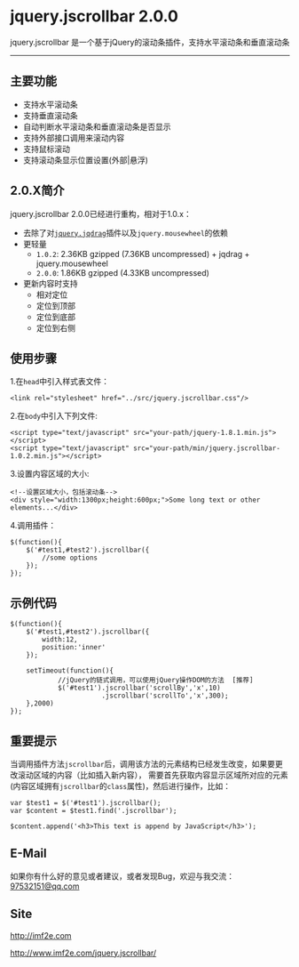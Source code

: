 ﻿# jquery.jscrollbar 2.0.0

jquery.jscrollbar 是一个基于jQuery的滚动条插件，支持水平滚动条和垂直滚动条

---------------


## 主要功能

* 支持水平滚动条
* 支持垂直滚动条
* 自动判断水平滚动条和垂直滚动条是否显示
* 支持外部接口调用来滚动内容
* 支持鼠标滚动
* 支持滚动条显示位置设置(外部|悬浮)

## 2.0.X简介

jquery.jscrollbar 2.0.0已经进行重构，相对于1.0.x：

* 去除了对[`jquery.jqdrag`](https://github.com/daiying-zhang/jquery.jqdrag)插件以及`jquery.mousewheel`的依赖
* 更轻量
    * `1.0.2`: 2.36KB gzipped (7.36KB uncompressed) + jqdrag + jquery.mousewheel
    * `2.0.0`: 1.86KB gzipped (4.33KB uncompressed)
* 更新内容时支持
    * 相对定位
    * 定位到顶部
    * 定位到底部
    * 定位到右侧
    
## 使用步骤

1.在`head`中引入样式表文件：

    <link rel="stylesheet" href="../src/jquery.jscrollbar.css"/>

2.在`body`中引入下列文件:

    <script type="text/javascript" src="your-path/jquery-1.8.1.min.js"></script>
    <script type="text/javascript" src="your-path/min/jquery.jscrollbar-1.0.2.min.js"></script>
    
3.设置内容区域的大小:

    <!--设置区域大小，包括滚动条-->
    <div style="width:1300px;height:600px;">Some long text or other elements...</div>
    
4.调用插件：

    $(function(){
        $('#test1,#test2').jscrollbar({
            //some options
        });
    });
    
## 示例代码

    $(function(){
        $('#test1,#test2').jscrollbar({
            width:12, 
            position:'inner'
        });

        setTimeout(function(){
                //jQuery的链式调用，可以使用jQuery操作DOM的方法  [推荐]
                $('#test1').jscrollbar('scrollBy','x',10)
                           .jscrollbar('scrollTo','x',300);
        },2000)
    });

## 重要提示

当调用插件方法`jscrollbar`后，调用该方法的元素结构已经发生改变，如果要更改滚动区域的内容（比如插入新内容），
需要首先获取内容显示区域所对应的元素(内容区域拥有`jscrollbar`的`class`属性)，然后进行操作，比如：

    var $test1 = $('#test1').jscrollbar();
    var $content = $test1.find('.jscrollbar');

    $content.append('<h3>This text is append by JavaScript</h3>');

## E-Mail

如果你有什么好的意见或者建议，或者发现Bug，欢迎与我交流：
<97532151@qq.com>

## Site

<http://imf2e.com>

<http://www.imf2e.com/jquery.jscrollbar/>